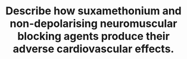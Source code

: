 ---
title: "Describe how suxamethonium and non-depolarising neuromuscular blocking agents produce their adverse cardiovascular effects."
entityType: SAQ
exam: PEX
college: ANZCA
year: 2013
sitting: C
question: 4
passRate: 13
EC_expectedDomains:
- "Points were awarded for: a discussion of immune and non immune histamine release with an outline of histamine induced adverse effects on the cardiovascular system, a description of muscarinic cholinergic blockade and agonism, nicotinic agonism and blockade at autonomic ganglia, and noradrenergic effects."
EC_extraCredit:
- "Additional points were given for identifying hyperkalaemic dysrhythmia, MH, reflex responses to suxamethonium induced compartmental pressure changes, and autonomic activation due to neuromuscular block in the non anaesthetised patient."
EC_errorsCommon:
- "In general, candidates did not provide complete answers covering the multiple mechanisms by which neuromuscular blocking agents produce adverse cardiovascular effects."
- "Common errors included describing in great detail the mechanisms of action in producing paralysis, lengthy descriptions of the effects of reversal of residual paralysis with anticholinesterases and anticholinergic agents, confusion over terms - pre and post ganglionic, vagolytic and vagotonic, nicotinic and muscarinic, and attempts to compare depolarising and non depolarising agents in table form."
---